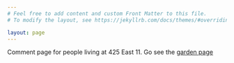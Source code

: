 ```yaml
---
# Feel free to add content and custom Front Matter to this file.
# To modify the layout, see https://jekyllrb.com/docs/themes/#overriding-theme-defaults

layout: page
---
```



Comment page for people living at 425 East 11. Go see the <a href='/garden/'>garden page</a>